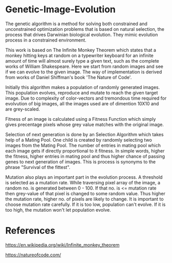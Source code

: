 # Genetic-Image-Evolution

The genetic algorithm is a method for solving both constrained and unconstrained optimization problems 
that is based on natural selection, the process that drives Darwinian biological evolution. 
They mimic evolution process in a constrained environment. 

This work is based on The Infinite Monkey Theorem which states that a monkey hitting keys at random on a typewriter keyboard for an infinite amount of time will almost surely type a given text, such as the complete works of William Shakespeare. Here we start from random images and see if we can evolve to the given image.
The way of implementation is derived from works of Daniel Shiffman's book 'The Nature of Code'.

Initially this algorithm makes a population of randomly generated images.
This population evolves, reproduce and mutate to reach the given target image. 
Due to complexity of color-vectors and tremondous time required for evolvution of big images, all the images used are of dimention 10X10 and are grey-scaled.

Fitness of an image is calculated using a Fitness Function which simply gives precentage pixels whose grey value matches with the original image.

Selection of next generation is done by an Selection Algorithm which takes help of a Mating Pool. One child is created by randomly selecting two images from the Mating Pool.
The number of entries in mating pool which each image gets if directly proportional to it fitness.
In simple words, higher the fitness, higher entries in mating pool and thus higher chance of passing genes to next generation of images.
This is process is synonyms to the phrase "Survival of the fittest".

Mutation also plays an important part in the evolution process.
A threshold is selected as a mutation rate. While traversing pixel array of the image, a random no. is generated between 0 - 100. If that no. is <= mutation rate then grey-value of that pixel is changed to some random value.
Thus higher the mutation rate, higher no. of pixels are likely to change.
It is important to choose mutation rate carefully. If it is too low, population can't evolve. If it is too high, the mutation won't let population evolve. 


# References
https://en.wikipedia.org/wiki/Infinite_monkey_theorem

https://natureofcode.com/
